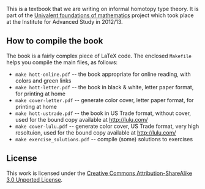 This is a textbook that we are writing on informal homotopy type theory.
It is part of the [Univalent foundations of mathematics](http://www.math.ias.edu/sp/univalent)
project which took place at the Institute for Advanced Study in 2012/13.

## How to compile the book

The book is a fairly complex piece of LaTeX code. The enclosed `Makefile` helps
you compile the main files, as follows:

* `make hott-online.pdf` -- the book appropriate for online reading, with colors and green links
* `make hott-letter.pdf` -- the book in black & white, letter paper format, for printing at home
* `make cover-letter.pdf` -- generate color cover, letter paper format, for printing at home
* `make hott-ustrade.pdf` -- the book in US Trade format, without cover, used for the bound copy available at http://lulu.com/
* `make cover-lulu.pdf` -- generate color cover, US Trade format, very high resoltuion, used for the bound copy available at http://lulu.com/
* `make exercise_solutions.pdf` -- compile (some) solutions to exercises

## License

This work is licensed under the
[Creative Commons Attribution-ShareAlike 3.0 Unported License](http://creativecommons.org/licenses/by-sa/3.0/).

